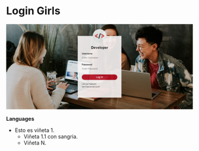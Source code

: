# Login Girls
<img src="img/login-girls.png" alt="Logo Girls"/>

**Languages**

- Esto es viñeta 1.
  - Viñeta 1.1 con sangria.
  - Viñeta N.
